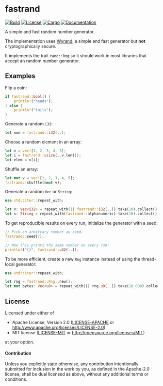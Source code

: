 # fastrand

[![Build](https://github.com/smol-rs/fastrand/workflows/Build%20and%20test/badge.svg)](
https://github.com/smol-rs/fastrand/actions)
[![License](https://img.shields.io/badge/license-Apache--2.0_OR_MIT-blue.svg)](
https://github.com/smol-rs/fastrand)
[![Cargo](https://img.shields.io/crates/v/fastrand.svg)](
https://crates.io/crates/fastrand)
[![Documentation](https://docs.rs/fastrand/badge.svg)](
https://docs.rs/fastrand)

A simple and fast random number generator.

The implementation uses [Wyrand](https://github.com/wangyi-fudan/wyhash), a simple and fast
generator but **not** cryptographically secure.

It implements the trait `rand::Rng` so it should work in most libraries that accept an random number generator. 

## Examples

Flip a coin:

```rust
if fastrand::bool() {
    println!("heads");
} else {
    println!("tails");
}
```

Generate a random `i32`:

```rust
let num = fastrand::i32(..);
```

Choose a random element in an array:

```rust
let v = vec![1, 2, 3, 4, 5];
let i = fastrand::usize(..v.len());
let elem = v[i];
```

Shuffle an array:

```rust
let mut v = vec![1, 2, 3, 4, 5];
fastrand::shuffle(&mut v);
```

Generate a random `Vec` or `String`:

```rust
use std::iter::repeat_with;

let v: Vec<i32> = repeat_with(|| fastrand::i32(..)).take(10).collect();
let s: String = repeat_with(fastrand::alphanumeric).take(10).collect();
```

To get reproducible results on every run, initialize the generator with a seed:

```rust
// Pick an arbitrary number as seed.
fastrand::seed(7);

// Now this prints the same number on every run:
println!("{}", fastrand::u32(..));
```

To be more efficient, create a new `Rng` instance instead of using the thread-local
generator:

```rust
use std::iter::repeat_with;

let rng = fastrand::Rng::new();
let mut bytes: Vec<u8> = repeat_with(|| rng.u8(..)).take(10_000).collect();
```

## License

Licensed under either of

 * Apache License, Version 2.0 ([LICENSE-APACHE](LICENSE-APACHE) or http://www.apache.org/licenses/LICENSE-2.0)
 * MIT license ([LICENSE-MIT](LICENSE-MIT) or http://opensource.org/licenses/MIT)

at your option.

#### Contribution

Unless you explicitly state otherwise, any contribution intentionally submitted
for inclusion in the work by you, as defined in the Apache-2.0 license, shall be
dual licensed as above, without any additional terms or conditions.
